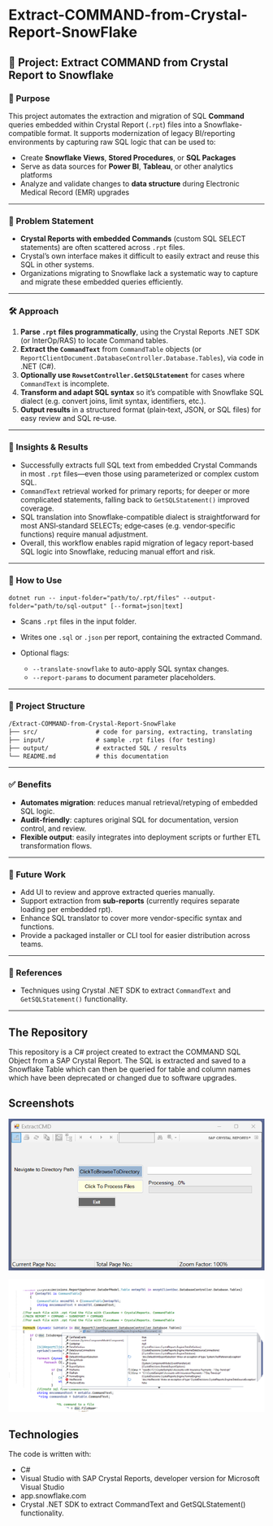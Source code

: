 # Extract-COMMAND-from-Crystal-Report-SnowFlake

## 📘 Project: Extract COMMAND from Crystal Report to Snowflake

### 🧩 Purpose

This project automates the extraction and migration of SQL **Command** queries embedded within Crystal Report (`.rpt`) files into a Snowflake-compatible format. It supports modernization of legacy BI/reporting environments by capturing raw SQL logic that can be used to:

- Create **Snowflake Views**, **Stored Procedures**, or **SQL Packages**
- Serve as data sources for **Power BI**, **Tableau**, or other analytics platforms
- Analyze and validate changes to **data structure** during Electronic Medical Record (EMR) upgrades

---

### 🚨 Problem Statement

- **Crystal Reports with embedded Commands** (custom SQL SELECT statements) are often scattered across `.rpt` files.
- Crystal’s own interface makes it difficult to easily extract and reuse this SQL in other systems.
- Organizations migrating to Snowflake lack a systematic way to capture and migrate these embedded queries efficiently.

---

### 🛠️ Approach

1. **Parse `.rpt` files programmatically**, using the Crystal Reports .NET SDK (or InterOp/RAS) to locate Command tables.
2. **Extract the `CommandText`** from `CommandTable` objects (or `ReportClientDocument.DatabaseController.Database.Tables`), via code in .NET (C#).
3. **Optionally use `RowsetController.GetSQLStatement`** for cases where `CommandText` is incomplete.
4. **Transform and adapt SQL syntax** so it’s compatible with Snowflake SQL dialect (e.g. convert joins, limit syntax, identifiers, etc.).
5. **Output results** in a structured format (plain‑text, JSON, or SQL files) for easy review and SQL re‑use.

---

### 🔎 Insights & Results

- Successfully extracts full SQL text from embedded Crystal Commands in most `.rpt` files—even those using parameterized or complex custom SQL.
- `CommandText` retrieval worked for primary reports; for deeper or more complicated statements, falling back to `GetSQLStatement()` improved coverage.
- SQL translation into Snowflake-compatible dialect is straightforward for most ANSI‑standard SELECTs; edge‑cases (e.g. vendor‑specific functions) require manual adjustment.
- Overall, this workflow enables rapid migration of legacy report-based SQL logic into Snowflake, reducing manual effort and risk.

---

### 🧭 How to Use

```text
dotnet run -- input-folder="path/to/.rpt/files" --output-folder="path/to/sql-output" [--format=json|text]
```

- Scans `.rpt` files in the input folder.
- Writes one `.sql` or `.json` per report, containing the extracted Command.
- Optional flags:

  - `--translate-snowflake` to auto-apply SQL syntax changes.
  - `--report-params` to document parameter placeholders.

---

### 🧱 Project Structure

```text
/Extract‑COMMAND‑from‑Crystal‑Report‑SnowFlake
├── src/                # code for parsing, extracting, translating
├── input/              # sample .rpt files (for testing)
├── output/             # extracted SQL / results
└── README.md           # this documentation
```

---

### ✅ Benefits

- **Automates migration**: reduces manual retrieval/retyping of embedded SQL logic.
- **Audit-friendly**: captures original SQL for documentation, version control, and review.
- **Flexible output**: easily integrates into deployment scripts or further ETL transformation flows.

---

### 🔮 Future Work

- Add UI to review and approve extracted queries manually.
- Support extraction from **sub‑reports** (currently requires separate loading per embedded rpt).
- Enhance SQL translator to cover more vendor-specific syntax and functions.
- Provide a packaged installer or CLI tool for easier distribution across teams.

---

### 📎 References

- Techniques using Crystal .NET SDK to extract `CommandText` and `GetSQLStatement()` functionality.

---

## The Repository

This repository is a C# project created to extract the COMMAND SQL Object from a SAP Crystal Report. The SQL is extracted and saved to a Snowflake Table which can then be queried for table and column names which have been deprecated or changed due to software upgrades.

## Screenshots

![Input form](Input-Form-Snowflake.png)

![CrystalDecisions](CrystalDecisions.png)

## Technologies

The code is written with:

- C#
- Visual Studio with SAP Crystal Reports, developer version for Microsoft Visual Studio
- app.snowflake.com
- Crystal .NET SDK to extract CommandText and GetSQLStatement() functionality.
